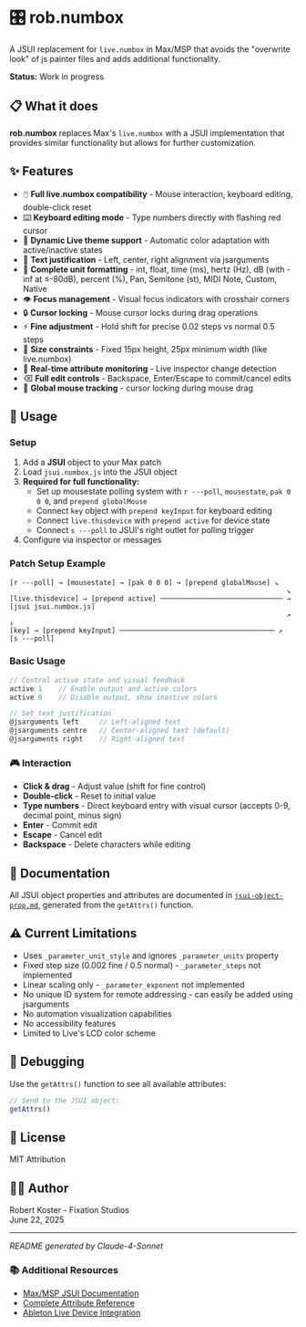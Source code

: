 # 🎛️ rob.numbox

A JSUI replacement for `live.numbox` in Max/MSP that avoids the "overwrite look" of js painter files and adds additional functionality.

**Status:** Work in progress

## 📋 What it does

**rob.numbox** replaces Max's `live.numbox` with a JSUI implementation that provides similar functionality but allows for further customization.

## ✨ Features

- 🖱️ **Full live.numbox compatibility** - Mouse interaction, keyboard editing, double-click reset
- ⌨️ **Keyboard editing mode** - Type numbers directly with flashing red cursor
- 🎨 **Dynamic Live theme support** - Automatic color adaptation with active/inactive states  
- 📐 **Text justification** - Left, center, right alignment via jsarguments
- 🔢 **Complete unit formatting** - int, float, time (ms), hertz (Hz), dB (with -inf at ≤-80dB), percent (%), Pan, Semitone (st), MIDI Note, Custom, Native
- 👁️ **Focus management** - Visual focus indicators with crosshair corners
- 🔒 **Cursor locking** - Mouse cursor locks during drag operations
- ⚡ **Fine adjustment** - Hold shift for precise 0.02 steps vs normal 0.5 steps
- 📏 **Size constraints** - Fixed 15px height, 25px minimum width (like live.numbox)
- 🎯 **Real-time attribute monitoring** - Live inspector change detection
- ⌫ **Full edit controls** - Backspace, Enter/Escape to commit/cancel edits
- 🔄 **Global mouse tracking** - cursor locking during mouse drag

## 🚀 Usage

### Setup
1. Add a **JSUI** object to your Max patch
2. Load `jsui.numbox.js` into the JSUI object
3. **Required for full functionality:**
   - Set up mousestate polling system with `r ---poll`, `mousestate`, `pak 0 0 0`, and `prepend globalMouse`
   - Connect `key` object with `prepend keyInput` for keyboard editing
   - Connect `live.thisdevice` with `prepend active` for device state
   - Connect `s ---poll` to JSUI's right outlet for polling trigger
4. Configure via inspector or messages

### Patch Setup Example
```
[r ---poll] → [mousestate] → [pak 0 0 0] → [prepend globalMouse] ↘
                                                                    ↘
[live.thisdevice] → [prepend active] ────────────────────────────── → [jsui jsui.numbox.js]
                                                                    ↗                    ↓
[key] → [prepend keyInput] ────────────────────────────────────── ↗                [s ---poll]
```

### Basic Usage
```javascript
// Control active state and visual feedback
active 1    // Enable output and active colors
active 0    // Disable output, show inactive colors

// Set text justification
@jsarguments left     // Left-aligned text
@jsarguments centre   // Center-aligned text (default)
@jsarguments right    // Right-aligned text
```

### 🎮 Interaction
- **Click & drag** - Adjust value (shift for fine control)
- **Double-click** - Reset to initial value
- **Type numbers** - Direct keyboard entry with visual cursor (accepts 0-9, decimal point, minus sign)
- **Enter** - Commit edit
- **Escape** - Cancel edit
- **Backspace** - Delete characters while editing

## 📖 Documentation

All JSUI object properties and attributes are documented in [`jsui-object-prop.md`](jsui-object-prop.md), generated from the `getAttrs()` function.

## ⚠️ Current Limitations

- Uses `_parameter_unit_style` and ignores `_parameter_units` property
- Fixed step size (0.002 fine / 0.5 normal) - `_parameter_steps` not implemented
- Linear scaling only - `_parameter_exponent` not implemented
- No unique ID system for remote addressing - can easily be added using jsarguments
- No automation visualization capabilities
- No accessibility features
- Limited to Live's LCD color scheme

## 🔧 Debugging

Use the `getAttrs()` function to see all available attributes:
```javascript
// Send to the JSUI object:
getAttrs()
```

## 📄 License

MIT Attribution

## 👨‍💻 Author

Robert Koster - Fixation Studios  
June 22, 2025

---

*README generated by Claude-4-Sonnet*

### 📚 Additional Resources
- [Max/MSP JSUI Documentation](https://docs.cycling74.com/max8/vignettes/jsui)
- [Complete Attribute Reference](jsui-object-prop.md)
- [Ableton Live Device Integration](https://docs.cycling74.com/max8/vignettes/live_integration)
